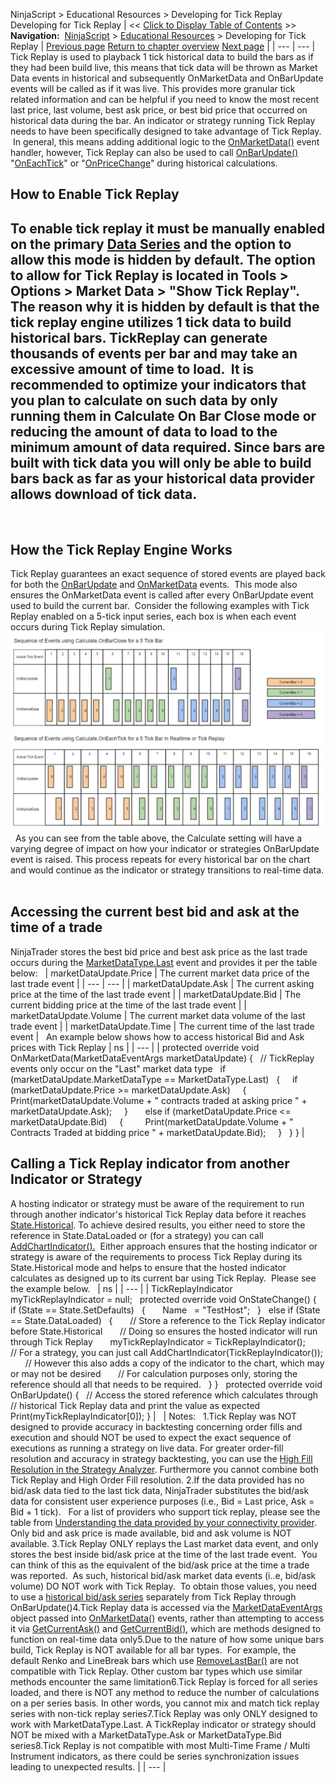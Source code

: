 ﻿
NinjaScript > Educational Resources > Developing for Tick Replay
Developing for Tick Replay
| << [Click to Display Table of Contents](developing_for__tick_replay.md) >> **Navigation:**     [NinjaScript](ninjascript.md) > [Educational Resources](educational_resources.md) > Developing for Tick Replay | [Previous page](c_method_functions_reference.md) [Return to chapter overview](educational_resources.md) [Next page](developing_indicators.md) |
| --- | --- |
Tick Replay is used to playback 1 tick historical data to build the bars as if they had been build live, this means that tick data will be thrown as Market Data events in historical and subsequently OnMarketData and OnBarUpdate events will be called as if it was live. This provides more granular tick related information and can be helpful if you need to know the most recent last price, last volume, best ask price, or best bid price that occurred on historical data during the bar. An indicator or strategy running Tick Replay needs to have been specifically designed to take advantage of Tick Replay.  In general, this means adding additional logic to the [OnMarketData()](onmarketdata.md) event handler, however, Tick Replay can also be used to call [OnBarUpdate()](onbarupdate.md) "[OnEachTick](calculate.md)" or "[OnPriceChange](calculate.md)" during historical calculations. 
 
## How to Enable Tick Replay
## To enable tick replay it must be manually enabled on the primary [Data Series](working_with_price_data.md) and the option to allow this mode is hidden by default. The option to allow for Tick Replay is located in Tools > Options > Market Data > "Show Tick Replay". The reason why it is hidden by default is that the tick replay engine utilizes 1 tick data to build historical bars. TickReplay can generate thousands of events per bar and may take an excessive amount of time to load.  It is recommended to optimize your indicators that you plan to calculate on such data by only running them in Calculate On Bar Close mode or reducing the amount of data to load to the minimum amount of data required. Since bars are built with tick data you will only be able to build bars back as far as your historical data provider allows download of tick data.
 
## How the Tick Replay Engine Works
Tick Replay guarantees an exact sequence of stored events are played back for both the [OnBarUpdate](onbarupdate.md) and [OnMarketData](onmarketdata.md) events.  This mode also ensures the OnMarketData event is called after every OnBarUpdate event used to build the current bar.  Consider the following examples with Tick Replay enabled on a 5-tick input series, each box is when each event occurs during Tick Replay simulation. 
 
![CalculateOnEachTickvsOnBarClose](calculateoneachtickvsonbarclose.png)
 
As you can see from the table above, the Calculate setting will have a varying degree of impact on how your indicator or strategies OnBarUpdate event is raised. This process repeats for every historical bar on the chart and would continue as the indicator or strategy transitions to real-time data.
 
## Accessing the current best bid and ask at the time of a trade
NinjaTrader stores the best bid price and best ask price as the last trade occurs during the [MarketDataType.Last](marketdataeventargs.md) event and provides it per the table below:
 
| marketDataUpdate.Price | The current market data price of the last trade event |
| --- | --- |
| marketDataUpdate.Ask | The current asking price at the time of the last trade event |
| marketDataUpdate.Bid | The current bidding price at the time of the last trade event |
| marketDataUpdate.Volume | The current market data volume of the last trade event |
| marketDataUpdate.Time | The current time of the last trade event |
 
An example below shows how to access historical Bid and Ask prices with Tick Replay
| ns |
| --- |
| protected override void OnMarketData(MarketDataEventArgs marketDataUpdate) {    // TickReplay events only occur on the "Last" market data type    if (marketDataUpdate.MarketDataType == MarketDataType.Last)    {      if (marketDataUpdate.Price >= marketDataUpdate.Ask)      {          Print(marketDataUpdate.Volume + " contracts traded at asking price " + marketDataUpdate.Ask);      }        else if (marketDataUpdate.Price <= marketDataUpdate.Bid)      {          Print(marketDataUpdate.Volume + " Contracts Traded at bidding price " + marketDataUpdate.Bid);      }    } } |
 
## Calling a Tick Replay indicator from another Indicator or Strategy
A hosting indicator or strategy must be aware of the requirement to run through another indicator's historical Tick Replay data before it reaches [State.Historical](state.md). To achieve desired results, you either need to store the reference in State.DataLoaded or (for a strategy) you can call [AddChartIndicator().](addchartindicator.md)  Either approach ensures that the hosting indicator or strategy is aware of the requirements to process Tick Replay during its State.Historical mode and helps to ensure that the hosted indicator calculates as designed up to its current bar using Tick Replay.  Please see the example below.
 
| ns |
| --- |
| TickReplayIndicator myTickReplayIndicator = null;   protected override void OnStateChange() {    if (State == State.SetDefaults)    {        Name   = "TestHost";    }    else if (State == State.DataLoaded)    {        // Store a reference to the Tick Replay indicator before State.Historical        // Doing so ensures the hosted indicator will run through Tick Replay        myTickReplayIndicator = TickReplayIndicator();          // For a strategy, you can just call AddChartIndicator(TickReplayIndicator());        // However this also adds a copy of the indicator to the chart, which may or may not be desired        // For calculation purposes only, storing the reference should all that needs to be required.    } }   protected override void OnBarUpdate() {    // Access the stored reference which calculates through    // historical Tick Replay data and print the value as expected    Print(myTickReplayIndicator[0]); } |
 
| Notes:   1.Tick Replay was NOT designed to provide accuracy in backtesting concerning order fills and execution and should NOT be used to expect the exact sequence of executions as running a strategy on live data. For greater order-fill resolution and accuracy in strategy backtesting, you can use the [High Fill Resolution in the Strategy Analyzer](understanding_historical_fill_.md). Furthermore you cannot combine both Tick Replay and High Order Fill resolution. 2.If the data provided has no bid/ask data tied to the last tick data, NinjaTrader substitutes the bid/ask data for consistent user experience purposes (i.e., Bid = Last price, Ask = Bid + 1 tick).   For a list of providers who support tick replay, please see the table from [Understanding the data provided by your connectivity provider](data_by_provider.md). Only bid and ask price is made available, bid and ask volume is NOT available. 3.Tick Replay ONLY replays the Last market data event, and only stores the best inside bid/ask price at the time of the last trade event.  You can think of this as the equivalent of the bid/ask price at the time a trade was reported.  As such, historical bid/ask market data events (i..e, bid/ask volume) DO NOT work with Tick Replay.  To obtain those values, you need to use a [historical bid/ask series](using_historical_bid_ask_serie.md) separately from Tick Replay through OnBarUpdate()4.Tick Replay data is accessed via the [MarketDataEventArgs](marketdataeventargs.md) object passed into [OnMarketData()](onmarketdata.md) events, rather than attempting to access it via [GetCurrentAsk()](getcurrentask.md) and [GetCurrentBid()](getcurrentbid.md), which are methods designed to function on real-time data only5.Due to the nature of how some unique bars build, Tick Replay is NOT available for all bar types.  For example, the default Renko and LineBreak bars which use [RemoveLastBar()](removelastbar.md) are not compatible with Tick Replay. Other custom bar types which use similar methods encounter the same limitation6.Tick Replay is forced for all series loaded, and there is NOT any method to reduce the number of calculations on a per series basis. In other words, you cannot mix and match tick replay series with non-tick replay series7.Tick Replay was only ONLY designed to work with MarketDataType.Last. A TickReplay indicator or strategy should NOT be mixed with a MarketDataType.Ask or MarketDataType.Bid series8.Tick Replay is not compatible with most Multi-Time Frame / Multi Instrument indicators, as there could be series synchronization issues leading to unexpected results. |
| --- |

